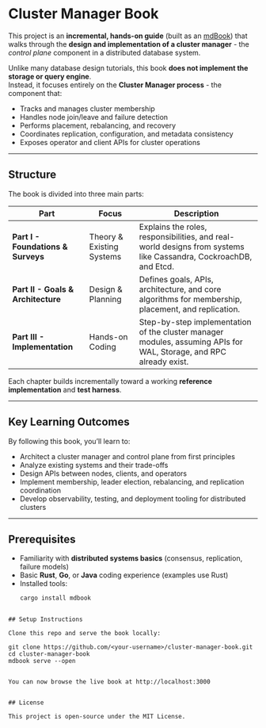 # Cluster Manager Book

This project is an **incremental, hands-on guide** (built as an [mdBook](https://rust-lang.github.io/mdBook/)) that walks through the **design and implementation of a cluster manager** - the *control plane* component in a distributed database system.

Unlike many database design tutorials, this book **does not implement the storage or query engine**.  
Instead, it focuses entirely on the **Cluster Manager process** - the component that:
- Tracks and manages cluster membership  
- Handles node join/leave and failure detection  
- Performs placement, rebalancing, and recovery  
- Coordinates replication, configuration, and metadata consistency  
- Exposes operator and client APIs for cluster operations  

---

## Structure

The book is divided into three main parts:

| Part | Focus | Description |
|------|--------|-------------|
| **Part I - Foundations & Surveys** | Theory & Existing Systems | Explains the roles, responsibilities, and real-world designs from systems like Cassandra, CockroachDB, and Etcd. |
| **Part II - Goals & Architecture** | Design & Planning | Defines goals, APIs, architecture, and core algorithms for membership, placement, and replication. |
| **Part III - Implementation** | Hands-on Coding | Step-by-step implementation of the cluster manager modules, assuming APIs for WAL, Storage, and RPC already exist. |

Each chapter builds incrementally toward a working **reference implementation** and **test harness**.

---

## Key Learning Outcomes
By following this book, you’ll learn to:
- Architect a cluster manager and control plane from first principles  
- Analyze existing systems and their trade-offs  
- Design APIs between nodes, clients, and operators  
- Implement membership, leader election, rebalancing, and replication coordination  
- Develop observability, testing, and deployment tooling for distributed clusters  

---

## Prerequisites

- Familiarity with **distributed systems basics** (consensus, replication, failure models)  
- Basic **Rust**, **Go**, or **Java** coding experience (examples use Rust)  
- Installed tools:
  ```bash
  cargo install mdbook
```

## Setup Instructions

Clone this repo and serve the book locally:

git clone https://github.com/<your-username>/cluster-manager-book.git
cd cluster-manager-book
mdbook serve --open


You can now browse the live book at http://localhost:3000


## License

This project is open-source under the MIT License.